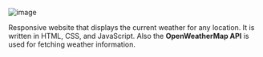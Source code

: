 ![image](https://user-images.githubusercontent.com/65901659/178767343-a43a6418-e286-4cb4-8c1d-dd93d95ef409.png)

Responsive website that displays the current weather for any location. It is written in HTML, CSS, and JavaScript. Also the <b>OpenWeatherMap API</b> is used for fetching weather information. 

